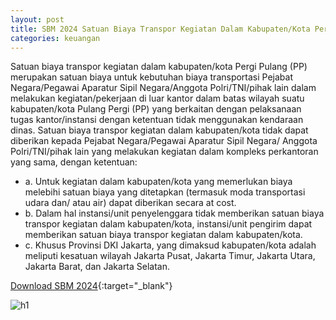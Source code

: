 ```yaml
---
layout: post
title: SBM 2024 Satuan Biaya Transpor Kegiatan Dalam Kabupaten/Kota Pergi Pulang (PP)
categories: keuangan
---
```


Satuan biaya transpor kegiatan dalam kabupaten/kota Pergi Pulang (PP) merupakan satuan biaya untuk kebutuhan biaya transportasi Pejabat Negara/Pegawai Aparatur Sipil Negara/Anggota Polri/TNI/pihak lain dalam melakukan kegiatan/pekerjaan di luar kantor dalam batas wilayah suatu kabupaten/kota Pulang Pergi (PP) yang berkaitan dengan pelaksanaan tugas kantor/instansi dengan ketentuan tidak menggunakan kendaraan dinas. Satuan biaya transpor kegiatan dalam kabupaten/kota tidak dapat diberikan kepada Pejabat Negara/Pegawai Aparatur Sipil Negara/ Anggota Polri/TNI/pihak lain yang melakukan kegiatan dalam kompleks perkantoran yang sama, dengan ketentuan:
- a. Untuk kegiatan dalam kabupaten/kota yang memerlukan biaya melebihi satuan biaya yang ditetapkan (termasuk moda transportasi udara dan/ atau air) dapat diberikan secara at cost.
- b. Dalam hal instansi/unit penyelenggara tidak memberikan satuan biaya transpor kegiatan dalam kabupaten/kota, instansi/unit pengirim dapat memberikan satuan biaya transpor kegiatan dalam kabupaten/kota.
- c. Khusus Provinsi DKI Jakarta, yang dimaksud kabupaten/kota adalah meliputi kesatuan wilayah Jakarta Pusat, Jakarta Timur, Jakarta Utara, Jakarta Barat, dan Jakarta Selatan.

[Download SBM 2024](https://jdih.kemenkeu.go.id/download/8be2507a-7c39-480f-b271-88e74e59e272/2023pmkeuangan049.pdf){:target="_blank"}

![h1](https://blogger.googleusercontent.com/img/b/R29vZ2xl/AVvXsEgqCsr_nW7_mPLdUJXEsmnQ6OHylzLdMNulLWv2U_3eOUlFUR7-pEzelKKP6glVnA0lSbGc6BhR-0BIWIMDi11MFO1D3REy8Qcm8nNW_gbwTVu_7jv9rkDvUF2E_wVgSFu7S4Wqk_elZjGo7-UCSA3z4OaMMUE7L3Z-TOhzc-rIkDBjbg/s1600/SBM_2024_2_Page_08.jpg)